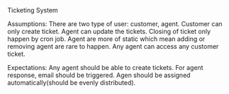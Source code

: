 Ticketing System


Assumptions:
There are two type of user: customer, agent.
Customer can only create ticket.
Agent can update the tickets.
Closing of ticket only happen by cron job.
Agent are more of static which mean adding or removing agent are rare to happen.
Any agent can access any customer ticket.


Expectations:
Any agent should be able to create tickets.
For agent response, email should be triggered.
Agen should be assigned automatically(should be evenly distributed).
